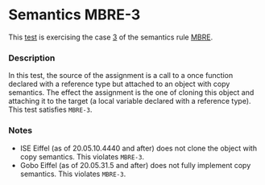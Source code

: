 # Semantics MBRE-3

This [test](.) is exercising the case [3](../Readme.md) of the semantics rule [MBRE](../../mbre/Readme.md).

### Description

In this test, the source of the assignment is a call to a once function declared with a reference type but attached to an object with copy semantics. The effect the assignment is the one of cloning this object and attaching it to the target (a local variable declared with a reference type). This test satisfies `MBRE-3`.

### Notes

* ISE Eiffel (as of 20.05.10.4440 and after) does not clone the object with copy semantics. This violates `MBRE-3`.
* Gobo Eiffel (as of 20.05.31.5 and after) does not fully implement copy semantics. This violates `MBRE-3`.
